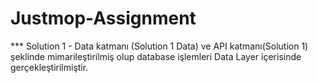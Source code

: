 # Justmop-Assignment
*** Solution 1 - Data katmanı (Solution 1 Data) ve API katmanı(Solution 1) şeklinde mimarileştirilmiş olup database işlemleri Data Layer içerisinde gerçekleştirilmiştir.

